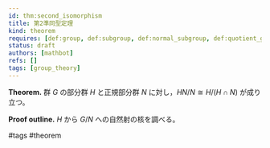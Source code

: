 ```yaml
---
id: thm:second_isomorphism
title: 第2準同型定理
kind: theorem
requires: [def:group, def:subgroup, def:normal_subgroup, def:quotient_group]
status: draft
authors: [mathbot]
refs: []
tags: [group_theory]
---
```


**Theorem.** 群 $G$ の部分群 $H$ と正規部分群 $N$ に対し，$HN/N \cong H/(H\cap N)$ が成り立つ。

**Proof outline.** $H$ から $G/N$ への自然射の核を調べる。

#tags #theorem

